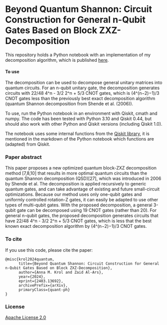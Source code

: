 # Beyond Quantum Shannon: Circuit Construction for General n-Qubit Gates Based on Block ZXZ-Decomposition
This repository holds a Python notebook with an implementation of my decomposition algorithm, which is published [here](https://arxiv.org/abs/2403.13692).

#### To use
The decomposition can be used to decompose general unitary matrices into quantum circuits. 
For an n-qubit unitary gate, the decomposition generates circuits with 22/48 4^n - 3/2 2^n + 5/3 CNOT gates, which is (4^(n−2)−1)/3 CNOT gates less than the previously best exact decomposition algorithm (quantum Shannon decomposition from Shende et al. (2006)).

To use, run the Python notebook in an environment with Qiskit, cmath and numpy. The code has been tested with Python 3.10 and Qiskit 0.44, but should also work with other Python and Qiskit versions (including Qiskit 1.0). 

The notebook uses some internal functions from the [Qiskit library](https://github.com/Qiskit/qiskit), it is mentioned in the markdown of the Python notebook which functions are (adapted) from Qiskit. 

### Paper abstract
This paper proposes a new optimized quantum block-ZXZ decomposition method [7,8,10] that results in more optimal quantum circuits than the quantum Shannon decomposition (QSD)[27], which was introduced in 2006 by Shende et al. The decomposition is applied recursively to generic quantum gates, and can take advantage of existing and future small-circuit optimizations. Because our method uses only one-qubit gates and uniformly controlled rotation-Z gates, it can easily be adapted to use other types of multi-qubit gates. With the proposed decomposition, a general 3-qubit gate can be decomposed using 19 CNOT gates (rather than 20). For general n-qubit gates, the proposed decomposition generates circuits that have 22/48 4^n - 3/2 2^n + 5/3  CNOT gates, which is less that the best known exact decomposition algorithm by (4^(n−2)−1)/3 CNOT gates. 

### To cite
If you use this code, please cite the paper:
```
@misc{krol2024quantum,
      title={Beyond Quantum Shannon: Circuit Construction for General n-Qubit Gates Based on Block ZXZ-Decomposition}, 
      author={Anna M. Krol and Zaid Al-Ars},
      year={2024},
      eprint={2403.13692},
      archivePrefix={arXiv},
      primaryClass={quant-ph}
}
```

### License
[Apache License 2.0](https://github.com/anneriet/decomposition_algorithm/blob/main/LICENSE)


